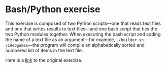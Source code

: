 # Bash/Python exercise

This exercise is composed of two Python scripts—one that reads text files and one that writes results to text files—and one bash script that ties the two Python modules together. When executing the bash script and adding the name of a text file as an argument—for example, `./builder.sh videogames`—the program will compile an alphabetically sorted and numbered list of items in the text file.

Here is a [link](https://github.com/nashville-software-school/python-milestones/blob/master/02-command-line-applications/exercises/CLI_BASH_BUILDER.md) to the original exercise.

